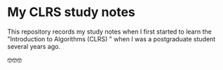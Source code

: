 # My CLRS study notes 

This repository records my study notes when I first started to learn the "Introduction to Algorithms (CLRS) " when I was a postgraduate student several years ago.

🤓🤓🤓